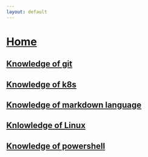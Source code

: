 ```yaml
---
layout: default
---
```

#  [Home](../../index.md)
## [Knowledge of git](./git.md)
## [Knowledge of k8s](./k8s_knowledge.md)
## [Knowledge of markdown language](./markdown_knowledge.md)
## [Knlowledge of Linux](./linux.md)
## [Knowledge of powershell](./powershell.md)

